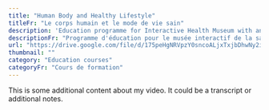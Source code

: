 ```yaml
---
title: "Human Body and Healthy Lifestyle"
titleFr: "Le corps humain et le mode de vie sain"
description: 'Education programme for Interactive Health Museum with animated video courses on human body and healthy lifestyle.'
descriptionFr: "Programme d'éducation pour le musée interactif de la santé avec des cours vidéo animés sur le corps humain et le mode de vie sain."
url: "https://drive.google.com/file/d/175peHgNRVpzY0sncoALjxTxjbDhwNy2i/preview"
thumbnail: ""
category: "Education courses"
categoryFr: "Cours de formation"
---
```


This is some additional content about my video. It could be a transcript or additional notes.